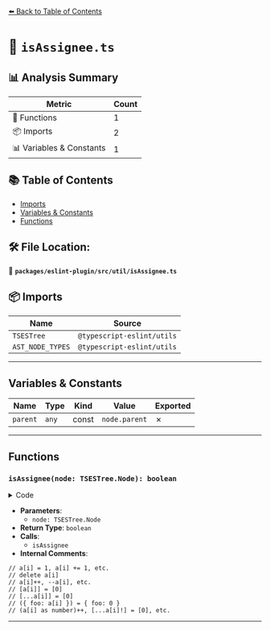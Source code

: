 [⬅️ Back to Table of Contents](../../../../index.md)

# 📄 `isAssignee.ts`

## 📊 Analysis Summary

| Metric | Count |
|--------|-------|
| 🔧 Functions | 1 |
| 📦 Imports | 2 |
| 📊 Variables & Constants | 1 |

## 📚 Table of Contents

- [Imports](#imports)
- [Variables & Constants](#variables-constants)
- [Functions](#functions)

## 🛠️ File Location:
📂 **`packages/eslint-plugin/src/util/isAssignee.ts`**

## 📦 Imports

| Name | Source |
|------|--------|
| `TSESTree` | `@typescript-eslint/utils` |
| `AST_NODE_TYPES` | `@typescript-eslint/utils` |


---

## Variables & Constants

| Name | Type | Kind | Value | Exported |
|------|------|------|-------|----------|
| `parent` | `any` | const | `node.parent` | ✗ |


---

## Functions

### `isAssignee(node: TSESTree.Node): boolean`

<details><summary>Code</summary>

```ts
export function isAssignee(node: TSESTree.Node): boolean {
  const parent = node.parent;
  if (!parent) {
    return false;
  }

  // a[i] = 1, a[i] += 1, etc.
  if (
    parent.type === AST_NODE_TYPES.AssignmentExpression &&
    parent.left === node
  ) {
    return true;
  }

  // delete a[i]
  if (
    parent.type === AST_NODE_TYPES.UnaryExpression &&
    parent.operator === 'delete' &&
    parent.argument === node
  ) {
    return true;
  }

  // a[i]++, --a[i], etc.
  if (
    parent.type === AST_NODE_TYPES.UpdateExpression &&
    parent.argument === node
  ) {
    return true;
  }

  // [a[i]] = [0]
  if (parent.type === AST_NODE_TYPES.ArrayPattern) {
    return true;
  }

  // [...a[i]] = [0]
  if (parent.type === AST_NODE_TYPES.RestElement) {
    return true;
  }

  // ({ foo: a[i] }) = { foo: 0 }
  if (
    parent.type === AST_NODE_TYPES.Property &&
    parent.value === node &&
    parent.parent.type === AST_NODE_TYPES.ObjectExpression &&
    isAssignee(parent.parent)
  ) {
    return true;
  }

  // (a[i] as number)++, [...a[i]!] = [0], etc.
  if (
    (parent.type === AST_NODE_TYPES.TSNonNullExpression ||
      parent.type === AST_NODE_TYPES.TSAsExpression ||
      parent.type === AST_NODE_TYPES.TSTypeAssertion ||
      parent.type === AST_NODE_TYPES.TSSatisfiesExpression) &&
    isAssignee(parent)
  ) {
    return true;
  }

  return false;
}
```
</details>

- **Parameters**:
  - `node: TSESTree.Node`
- **Return Type**: `boolean`
- **Calls**:
  - `isAssignee`
- **Internal Comments**:
```
// a[i] = 1, a[i] += 1, etc.
// delete a[i]
// a[i]++, --a[i], etc.
// [a[i]] = [0]
// [...a[i]] = [0]
// ({ foo: a[i] }) = { foo: 0 }
// (a[i] as number)++, [...a[i]!] = [0], etc.
```


---